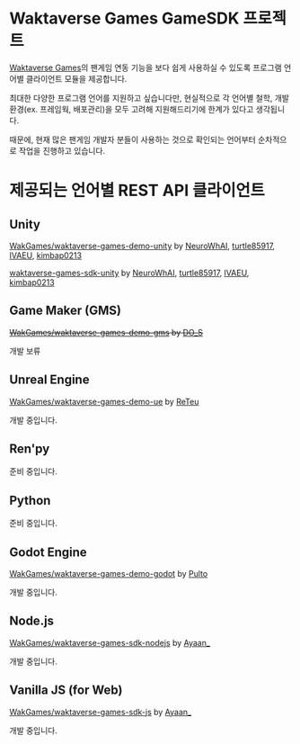 # Waktaverse Games GameSDK 프로젝트
[Waktaverse Games](https://waktaverse.games)의 팬게임 연동 기능을 보다 쉽게 사용하실 수 있도록 프로그램 언어별 클라이언트 모듈을 제공합니다.

최대한 다양한 프로그램 언어를 지원하고 싶습니다만, 현실적으로 각 언어별 철학, 개발환경(ex. 프레임웍, 배포관리)을 모두 고려해 지원해드리기에 한계가 있다고 생각됩니다.

때문에, 현재 많은 팬게임 개발자 분들이 사용하는 것으로 확인되는 언어부터 순차적으로 작업을 진행하고 있습니다.

# 제공되는 언어별 REST API 클라이언트

## Unity
[WakGames/waktaverse-games-demo-unity](https://github.com/WakGames/waktaverse-games-demo-unity.git) by [NeuroWhAI](https://github.com/NeuroWhAI), [turtle85917](https://github.com/turtle85917), [IVAEU](https://github.com/IVAEU), [kimbap0213](https://github.com/kimbap0213)

[waktaverse-games-sdk-unity](https://github.com/WakGames/waktaverse-games-sdk-unity.git) by [NeuroWhAI](https://github.com/NeuroWhAI), [turtle85917](https://github.com/turtle85917), [IVAEU](https://github.com/IVAEU), [kimbap0213](https://github.com/kimbap0213)

## Game Maker (GMS)
~~[WakGames/waktaverse-games-demo-gms](https://github.com/WakGames/waktaverse-games-demo-gms.git) by [DO_S](https://github.com/DOS0313)~~
   
개발 보류

## Unreal Engine
[WakGames/waktaverse-games-demo-ue](https://github.com/WakGames/waktaverse-games-demo-ue) by [ReTeu](https://github.com/reteu5)   
   
개발 중입니다.

## Ren'py
준비 중입니다.

## Python
준비 중입니다.

## Godot Engine
[WakGames/waktaverse-games-demo-godot](https://github.com/WakGames/waktaverse-games-demo-godot) by [Pulto](https://github.com/turtle85917)   
   
개발 중입니다.

## Node.js
[WakGames/waktaverse-games-sdk-nodejs](https://github.com/WakGames/waktaverse-games-sdk-nodejs.git) by [Ayaan_](https://github.com/kms0219kms)   
   
개발 중입니다.

## Vanilla JS (for Web)
[WakGames/waktaverse-games-sdk-js](https://github.com/WakGames/waktaverse-games-sdk-js.git) by [Ayaan_](https://github.com/kms0219kms)   
   
개발 중입니다.
